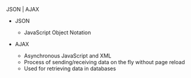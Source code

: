JSON | AJAX

- JSON
    - JavaScript Object Notation

- AJAX
    - Asynchronous JavaScript and XML
    - Process of sending/receiving data on the fly without page reload
    - Used for retrieving data in databases


